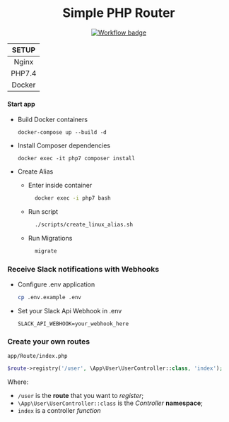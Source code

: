 <h1 align="center">Simple PHP Router</h1>

<p align="center">
    <a href="https://github.com/mathleite/simple-php-router">
        <img src="https://github.com/mathleite/simple-php-router/workflows/CI/badge.svg" alt="Workflow badge">
    </a>
</p>

| SETUP  |
|:------:|
| Nginx  |
| PHP7.4 |
| Docker |


#### Start app
- Build Docker containers
    ```docker
    docker-compose up --build -d
    ```

- Install Composer dependencies
    ```docker
    docker exec -it php7 composer install
    ```
- Create Alias
    - Enter inside container
        ```bash
          docker exec -i php7 bash
        ```
    - Run script
        ```bash
          ./scripts/create_linux_alias.sh  
        ```
    - Run Migrations
        ```bash
          migrate
        ```
### Receive Slack notifications with Webhooks
- Configure .env application
    ```bash
    cp .env.example .env
    ```
- Set  your Slack Api Webhook in .env
    ```env
    SLACK_API_WEBHOOK=your_webhook_here
    ```

### Create your own routes

`app/Route/index.php`

```php
$route->registry('/user', \App\User\UserController::class, 'index');
```

Where:
- `/user` is the **route** that you want to *register*;
- `\App\User\UserController::class` is the *Controller* **namespace**;
- `index` is a controller *function*
